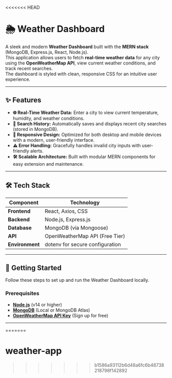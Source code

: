 <<<<<<< HEAD
# 🌦️ Weather Dashboard

A sleek and modern **Weather Dashboard** built with the **MERN stack** (MongoDB, Express.js, React, Node.js).  
This application allows users to fetch **real-time weather data** for any city using the **OpenWeatherMap API**, view current weather conditions, and track recent searches.  
The dashboard is styled with clean, responsive CSS for an intuitive user experience.

---

## ✨ Features

- **🌐 Real-Time Weather Data:** Enter a city to view current temperature, humidity, and weather conditions.
- **📜 Search History:** Automatically saves and displays recent city searches (stored in MongoDB).
- **📱 Responsive Design:** Optimized for both desktop and mobile devices with a modern, user-friendly interface.
- **⚠️ Error Handling:** Gracefully handles invalid city inputs with user-friendly alerts.
- **🛠️ Scalable Architecture:** Built with modular MERN components for easy extension and maintenance.

---

## 🛠️ Tech Stack

| Component   | Technology                   |
|------------|------------------------------|
| **Frontend** | React, Axios, CSS            |
| **Backend**  | Node.js, Express.js          |
| **Database** | MongoDB (via Mongoose)       |
| **API**      | OpenWeatherMap API (Free Tier) |
| **Environment** | dotenv for secure configuration |

---

## 🚀 Getting Started

Follow these steps to set up and run the Weather Dashboard locally.

### Prerequisites

- **[Node.js](https://nodejs.org/)** (v14 or higher)
- **[MongoDB](https://www.mongodb.com/)** (Local or MongoDB Atlas)
- **[OpenWeatherMap API Key](https://openweathermap.org/api)** (Sign up for free)

---
=======
# weather-app
>>>>>>> b1586a93112b6d48a6fc6b48738218798f142892
